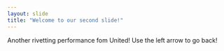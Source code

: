 ```yaml
---
layout: slide
title: "Welcome to our second slide!"
---
```

Another rivetting performance fom United!
Use the left arrow to go back!
